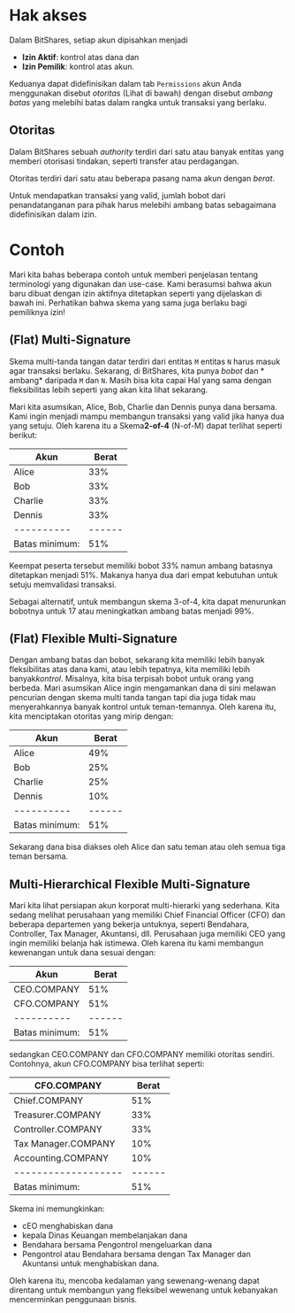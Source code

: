 # Hak akses

Dalam BitShares, setiap akun dipisahkan menjadi

* **Izin Aktif**: kontrol atas dana dan
* **Izin Pemilik**: kontrol atas akun.

Keduanya dapat didefinisikan dalam tab `Permissions` akun Anda menggunakan disebut *otoritas* (Lihat di bawah) dengan disebut *ambang batas* yang melebihi batas dalam rangka untuk transaksi yang berlaku.

## Otoritas

Dalam BitShares sebuah *authority* terdiri dari satu atau banyak entitas yang memberi otorisasi tindakan, seperti transfer atau perdagangan.

Otoritas terdiri dari satu atau beberapa pasang nama akun dengan *berat*.

Untuk mendapatkan transaksi yang valid, jumlah bobot dari penandatanganan para pihak harus melebihi ambang batas sebagaimana didefinisikan dalam izin.

# Contoh

Mari kita bahas beberapa contoh untuk memberi penjelasan tentang terminologi yang digunakan dan use-case. Kami berasumsi bahwa akun baru dibuat dengan izin aktifnya ditetapkan seperti yang dijelaskan di bawah ini. Perhatikan bahwa skema yang sama juga berlaku bagi pemiliknya izin!

## (Flat) Multi-Signature

Skema multi-tanda tangan datar terdiri dari entitas `M` entitas `N` harus masuk agar transaksi berlaku. Sekarang, di BitShares, kita punya *bobot* dan * ambang* daripada `M` dan `N`. Masih bisa kita capai Hal yang sama dengan fleksibilitas lebih seperti yang akan kita lihat sekarang.

Mari kita asumsikan, Alice, Bob, Charlie dan Dennis punya dana bersama. Kami ingin menjadi mampu membangun transaksi yang valid jika hanya dua yang setuju. Oleh karena itu a Skema**2-of-4** (N-of-M) dapat terlihat seperti berikut:

| Akun           | Berat    |
| -------------- | -------- |
| Alice          | 33%      |
| Bob            | 33%      |
| Charlie        | 33%      |
| Dennis         | 33%      |
| \---\---\----  | \---\--- |
| Batas minimum: | 51%      |

Keempat peserta tersebut memiliki bobot 33% namun ambang batasnya ditetapkan menjadi 51%. Makanya hanya dua dari empat kebutuhan untuk setuju memvalidasi transaksi.

Sebagai alternatif, untuk membangun skema 3-of-4, kita dapat menurunkan bobotnya untuk 17 atau meningkatkan ambang batas menjadi 99%.

## (Flat) Flexible Multi-Signature

Dengan ambang batas dan bobot, sekarang kita memiliki lebih banyak fleksibilitas atas dana kami, atau lebih tepatnya, kita memiliki lebih banyak*kontrol*. Misalnya, kita bisa terpisah bobot untuk orang yang berbeda. Mari asumsikan Alice ingin mengamankan dana di sini melawan pencurian dengan skema multi tanda tangan tapi dia juga tidak mau menyerahkannya banyak kontrol untuk teman-temannya. Oleh karena itu, kita menciptakan otoritas yang mirip dengan:

| Akun           | Berat    |
| -------------- | -------- |
| Alice          | 49%      |
| Bob            | 25%      |
| Charlie        | 25%      |
| Dennis         | 10%      |
| \---\---\----  | \---\--- |
| Batas minimum: | 51%      |

Sekarang dana bisa diakses oleh Alice dan satu teman atau oleh semua tiga teman bersama.

## Multi-Hierarchical Flexible Multi-Signature

Mari kita lihat persiapan akun korporat multi-hierarki yang sederhana. Kita sedang melihat perusahaan yang memiliki Chief Financial Officer (CFO) dan beberapa departemen yang bekerja untuknya, seperti Bendahara, Controller, Tax Manager, Akuntansi, dll. Perusahaan juga memiliki CEO yang ingin memiliki belanja hak istimewa. Oleh karena itu kami membangun kewenangan untuk dana sesuai dengan:

| Akun           | Berat    |
| -------------- | -------- |
| CEO.COMPANY    | 51%      |
| CFO.COMPANY    | 51%      |
| \---\---\----  | \---\--- |
| Batas minimum: | 51%      |

sedangkan CEO.COMPANY dan CFO.COMPANY memiliki otoritas sendiri. Contohnya, akun CFO.COMPANY bisa terlihat seperti:

| CFO.COMPANY               | Berat    |
| ------------------------- | -------- |
| Chief.COMPANY             | 51%      |
| Treasurer.COMPANY         | 33%      |
| Controller.COMPANY        | 33%      |
| Tax Manager.COMPANY       | 10%      |
| Accounting.COMPANY        | 10%      |
| \---\---\---\---\---\---- | \---\--- |
| Batas minimum:            | 51%      |

Skema ini memungkinkan:

* cEO menghabiskan dana
* kepala Dinas Keuangan membelanjakan dana
* Bendahara bersama Pengontrol mengeluarkan dana
* Pengontrol atau Bendahara bersama dengan Tax Manager dan Akuntansi untuk menghabiskan dana.

Oleh karena itu, mencoba kedalaman yang sewenang-wenang dapat direntang untuk membangun yang fleksibel wewenang untuk kebanyakan mencerminkan penggunaan bisnis.